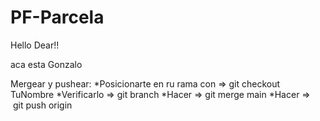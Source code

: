 # PF-Parcela


Hello Dear!!

aca esta Gonzalo

Mergear y pushear:
*Posicionarte en ru rama con => git checkout TuNombre
*Verificarlo => git branch
*Hacer => git merge main
*Hacer =>  git push origin